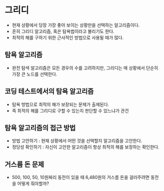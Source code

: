 # 그리디

- 현재 상황에서 당장 가장 좋아 보이는 상황만을 선택하는 알고리즘이다.
- 흔히 그리디 알고리즘, 혹은 탐욕법이라고 불리기도 한다.
- 최적의 해를 구하기 위한 근사적인 방법으로 사용될 때가 많다.

## 탐욕 알고리즘

- 완전 탐색 알고리즘은 모든 경우의 수를 고려하지만, 그리디는 매 상황에서 단순히 가장 큰 노드를 선택한다.

## 코딩 테스트에서의 탐욕 알고리즘

- 탐욕 방법으로 최적의 해가 보장되는 문제가 출제된다.
- 즉 최적의 해를 그리디로 구할 수 있는지 판단할 수 있느냐가 관건

## 탐욕 알고리즘의 접근 방법

- 방법 고안하기 : 현재 상황에서 어떤 것을 선택할지 알고리즘을 고안한다.
- 정당성 확인하기 : 자신이 고안한 알고리즘이 항상 최적의 해를 보장하는 확인한다.

## 거스름 돈 문제

- 500, 100, 50, 10원짜리 동전이 있을 때 6,480원의 거스름 돈을 걸러주려면 동전을 어떻게 줘야할까?
